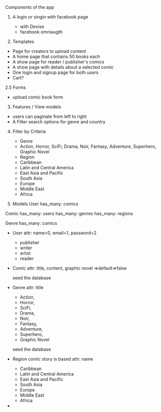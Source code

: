 Components of the app
1. A login or singin with facebook page
    - with Devise
    - facebook omniaugth


2. Templates
  - Page for creators to upload content
  - A home page that contains 50 books each
  - A show page for reader / publisher's comics
  - A show page with details about a selected comic
  - One login and signup page for both users
  - Cart?

2.5 Forms
  - upload comic book form
  


3. Features / View models
  - users can paginate from left to right
  - A Filter search options for genre and country
  <!-- - ratings
    - 1 - 5 stars -->

4. Filter by Criteria
      - Genre
      - Action, Horror, SciFi, Drama, Noir, Fantasy, Adventure, Superhero, Graphic Novel
      - Region
      - Caribbean
      - Latin and Central America
      - East Asia and Pacific
      - South Asia
      - Europe
      - Middle East
      - Africa

5. Models
User
  has_many: comics

Comic
  has_many: users
  has_many: genres
  has_many: regions

Genre
  has_many: comics

  - User
      attr: name=0, email=1, password=2
    - publisher
    - writer
    - artist
    - reader

  - Comic
    attr: title, content, graphic novel =>default=>false

    seed the database
  - Genre
    attr: ttile
    - Action,
    - Horror,
    - SciFi,
    - Drama,  
    - Noir,
    - Fantasy,
    - Adventure,
    - Superhero,
    - Graphic Novel

    seed the database
  - Region comic story is based
    attr: name
    - Caribbean
    - Latin and Central America
    - East Asia and Pacific
    - South Asia
    - Europe
    - Middle East
    - Africa

  -

